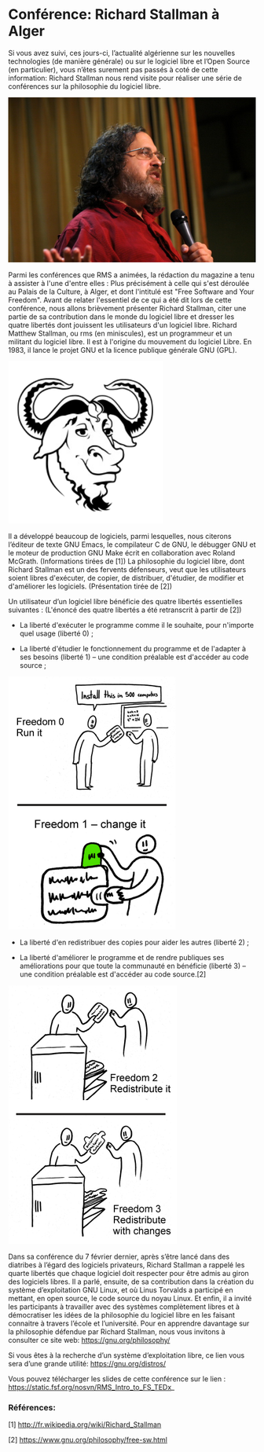 # Conférence: Richard Stallman à Alger

Si vous avez suivi, ces jours-ci, l’actualité algérienne sur les nouvelles technologies (de manière générale) ou sur le logiciel libre et l’Open Source (en particulier), vous n’êtes surement pas passés à coté de cette information: Richard Stallman nous rend visite pour réaliser une série de conférences sur la philosophie du logiciel libre.

![Screenshot](assets/richard-stallman.png)

Parmi les conférences que RMS a animées, la rédaction du magazine a tenu à assister à l'une d'entre elles : Plus précisément à celle qui s'est déroulée au Palais de la Culture, à Alger, et dont l'intitulé est "Free Software and Your Freedom". Avant de relater l'essentiel de ce qui a été dit lors de cette conférence, nous allons brièvement présenter Richard Stallman, citer une partie de sa contribution dans le monde du logiciel libre et dresser les quatre libertés dont jouissent les utilisateurs d'un logiciel libre. Richard Matthew Stallman, ou rms (en miniscules), est un programmeur et un militant du logiciel libre. Il est à l'origine du mouvement du logiciel Libre. En 1983, il lance le projet GNU et la licence publique générale GNU (GPL).

![Screenshot](assets/gnu.png)

Il a développé beaucoup de logiciels, parmi lesquelles, nous citerons l’éditeur de texte GNU Emacs, le compilateur C de GNU, le débugger GNU et le moteur de production GNU Make écrit en collaboration avec Roland McGrath. (Informations tirées de [1]) La philosophie du logiciel libre, dont Richard Stallman est un des fervents défenseurs, veut que les utilisateurs soient libres d'exécuter, de copier, de distribuer, d'étudier, de modifier et d'améliorer les logiciels. (Présentation tirée de [2])

Un utilisateur d’un logiciel libre bénéficie des quatre libertés essentielles suivantes : (L'énoncé des quatre libertés a été retranscrit à partir de [2])

- La liberté d'exécuter le programme comme il le souhaite, pour n'importe quel usage (liberté 0) ;

- La liberté d'étudier le fonctionnement du programme et de l'adapter à ses besoins (liberté 1) – une condition préalable est d'accéder au code source ;

![Screenshot](assets/freedom0-1.png)

- La liberté d'en redistribuer des copies pour aider les autres (liberté 2) ;

- La liberté d'améliorer le programme et de rendre publiques ses améliorations pour que toute la communauté en bénéficie (liberté 3) – une condition préalable est d'accéder au code source.[2]

![Screenshot](assets/freedom2-3.png)

Dans sa conférence du 7 février dernier, après s’être lancé dans des diatribes à l’égard des logiciels privateurs, Richard Stallman a rappelé les quarte libertés que chaque logiciel doit respecter pour être admis au giron des logiciels libres. Il a parlé, ensuite, de sa contribution dans la création du système d’exploitation GNU Linux, et où Linus Torvalds a participé en mettant, en open source, le code source du noyau Linux. Et enfin, il a invité les participants à travailler avec des systèmes complètement libres et à démocratiser les idées de la philosophie du logiciel libre en les faisant connaitre à travers l’école et l’université. Pour en apprendre davantage sur la philosophie défendue par Richard Stallman, nous vous invitons à consulter ce site web: https://gnu.org/philosophy/

Si vous êtes à la recherche d’un système d’exploitation libre, ce lien vous sera d’une grande utilité: https://gnu.org/distros/

Vous pouvez télécharger les slides de cette conférence sur le lien : https://static.fsf.org/nosvn/RMS_Intro_to_FS_TEDx_

### Références:

[1] http://fr.wikipedia.org/wiki/Richard_Stallman

[2] https://www.gnu.org/philosophy/free-sw.html
